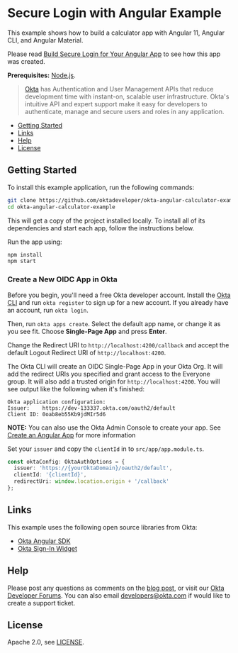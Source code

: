 # Secure Login with Angular Example

This example shows how to build a calculator app with Angular 11, Angular CLI, and Angular Material.

Please read [Build Secure Login for Your Angular App](https://developer.okta.com/blog/2019/02/12/secure-angular-login) to see how this app was created.

**Prerequisites:** [Node.js](https://nodejs.org/).

> [Okta](https://developer.okta.com/) has Authentication and User Management APIs that reduce development time with instant-on, scalable user infrastructure. Okta's intuitive API and expert support make it easy for developers to authenticate, manage and secure users and roles in any application.

* [Getting Started](#getting-started)
* [Links](#links)
* [Help](#help)
* [License](#license)

## Getting Started

To install this example application, run the following commands:

```bash
git clone https://github.com/oktadeveloper/okta-angular-calculator-example.git
cd okta-angular-calculator-example
```

This will get a copy of the project installed locally. To install all of its dependencies and start each app, follow the instructions below.

Run the app using:

```bash
npm install
npm start
```

### Create a New OIDC App in Okta

Before you begin, you'll need a free Okta developer account. Install the [Okta CLI](https://cli.okta.com) and run `okta register` to sign up for a new account. If you already have an account, run `okta login`.

Then, run `okta apps create`. Select the default app name, or change it as you see fit. Choose **Single-Page App** and press **Enter**.

Change the Redirect URI to `http://localhost:4200/callback` and accept the default Logout Redirect URI of `http://localhost:4200`.

The Okta CLI will create an OIDC Single-Page App in your Okta Org. It will add the redirect URIs you specified and grant access to the Everyone group. It will also add a trusted origin for `http://localhost:4200`. You will see output like the following when it's finished:

```
Okta application configuration:
Issuer:    https://dev-133337.okta.com/oauth2/default
Client ID: 0oab8eb55Kb9jdMIr5d6
```

**NOTE:** You can also use the Okta Admin Console to create your app. See [Create an Angular App](https://developer.okta.com/docs/guides/sign-into-spa/angular/create-okta-application/) for more information

Set your `issuer` and copy the `clientId` in to `src/app/app.module.ts`.

```ts
const oktaConfig: OktaAuthOptions = {
  issuer: 'https://{yourOktaDomain}/oauth2/default',
  clientId: '{clientId}',
  redirectUri: window.location.origin + '/callback'
};
```

## Links

This example uses the following open source libraries from Okta:

* [Okta Angular SDK](https://github.com/okta/okta-angular)
* [Okta Sign-In Widget](https://github.com/okta/okta-signin-widget)

## Help

Please post any questions as comments on the [blog post](https://developer.okta.com/blog/2019/02/12/secure-angular-login), or visit our [Okta Developer Forums](https://devforum.okta.com/). You can also email developers@okta.com if would like to create a support ticket.

## License

Apache 2.0, see [LICENSE](LICENSE).
